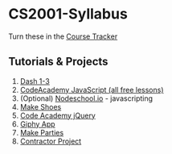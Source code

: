 # CS2001-Syllabus

Turn these in the [Course Tracker](https://docs.google.com/spreadsheets/d/1WB_dIUr3Pi0z8n-frtBo15scowtCGd5P0Rnokq3wYe0/edit#gid=461518998)

## Tutorials & Projects

1. [Dash 1-3](https://dash.generalassemb.ly/)
1. [CodeAcademy JavaScript (all free lessons)](https://www.codecademy.com/learn/introduction-to-javascript)
1. (Optional) [Nodeschool.io](https://nodeschool.io/) - javascripting
1. [Make Shoes](https://www.makeschool.com/academy/track/we-sell-shoes)
1. [Code Academy jQuery](https://www.codecademy.com/learn/learn-jquery)
1. [Giphy App](https://www.makeschool.com/academy/track/giphy-search-app-with-node-js)
1. [Make Parties](https://www.makeschool.com/academy/track/make-tweets)
1. [Contractor Project](https://docs.google.com/document/d/1N7J7BtnuyNsS1IK3HHyVHdRbSWLvMc2zmMm-tNHMMhc/edit#)
